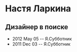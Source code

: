 # Настя Ларкина

## Дизайнер в поиске
- 2012 May 05 -- Я.Субботник    
- 2011 Dec 03 -- Я.Субботник    
